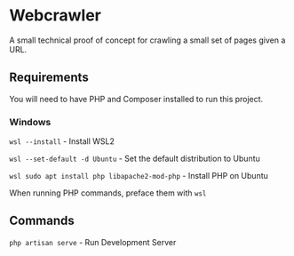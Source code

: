 # Webcrawler
A small technical proof of concept for crawling a small set of pages given a URL.

## Requirements
You will need to have PHP and Composer installed to run this project.

### Windows
`wsl --install` - Install WSL2

`wsl --set-default -d Ubuntu` - Set the default distribution to Ubuntu

`wsl sudo apt install php libapache2-mod-php` - Install PHP on Ubuntu

When running PHP commands, preface them with `wsl`

## Commands
`php artisan serve` - Run Development Server
